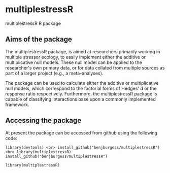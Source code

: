 # multiplestressR
multiplestressR R package


## Aims of the package

The multiplestressR package, is aimed at researchers primarily working in multiple stressor ecology, to easily implement either the additive or multiplicative null models. These null model can be applied to the researcher's own primary data, or for data collated from multiple sources as part of a larger project (e.g., a meta-analyses). 

The package can be used to calculate either the additive or multiplicative null models, which correspond to the factorial forms of Hedges' d or the response ratio respectively. Furthermore, the multiplestressR package is capable of classifying interactions base upon a commonly implemented framework.


## Accessing the package

At present the package can be accessed from github using the following code:

`
library(devtools)
<br>
install_github("benjburgess/multiplestressR")
<br>
library(multiplestressR)
`
<br>
`
install_github("benjburgess/multiplestressR")
`

`
library(multiplestressR)
`
